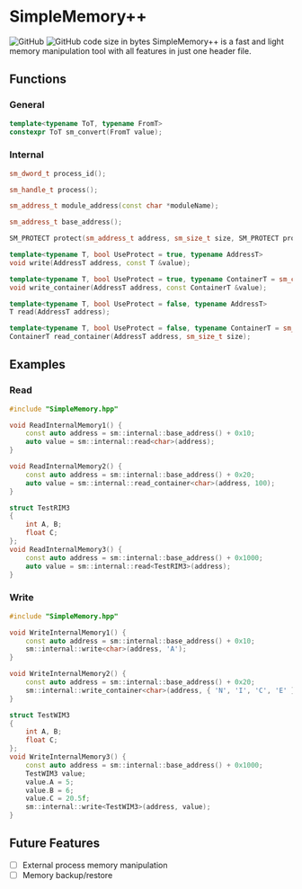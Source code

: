 # SimpleMemory++
![GitHub](https://img.shields.io/github/license/1nfinit/simplememorypp) ![GitHub code size in bytes](https://img.shields.io/github/languages/code-size/1nfinit/simplememorypp)
SimpleMemory++ is a fast and light memory manipulation tool with all features in just one header file.

## Functions
### General
```cpp
template<typename ToT, typename FromT>
constexpr ToT sm_convert(FromT value);
```
### Internal
```cpp
sm_dword_t process_id();

sm_handle_t process();

sm_address_t module_address(const char *moduleName);

sm_address_t base_address();

SM_PROTECT protect(sm_address_t address, sm_size_t size, SM_PROTECT protect);

template<typename T, bool UseProtect = true, typename AddressT>
void write(AddressT address, const T &value);

template<typename T, bool UseProtect = true, typename ContainerT = sm_container_t<T>, typename AddressT>
void write_container(AddressT address, const ContainerT &value);

template<typename T, bool UseProtect = false, typename AddressT>
T read(AddressT address);

template<typename T, bool UseProtect = false, typename ContainerT = sm_container_t<T>, typename AddressT>
ContainerT read_container(AddressT address, sm_size_t size);
```

## Examples
### Read
```cpp
#include "SimpleMemory.hpp"

void ReadInternalMemory1() {
	const auto address = sm::internal::base_address() + 0x10;
	auto value = sm::internal::read<char>(address);
}

void ReadInternalMemory2() {
	const auto address = sm::internal::base_address() + 0x20;
	auto value = sm::internal::read_container<char>(address, 100);
}

struct TestRIM3
{
	int A, B;
	float C;
};
void ReadInternalMemory3() {
	const auto address = sm::internal::base_address() + 0x1000;
	auto value = sm::internal::read<TestRIM3>(address);
}
```
### Write
```cpp
#include "SimpleMemory.hpp"

void WriteInternalMemory1() {
	const auto address = sm::internal::base_address() + 0x10;
	sm::internal::write<char>(address, 'A');
}

void WriteInternalMemory2() {
	const auto address = sm::internal::base_address() + 0x20;
	sm::internal::write_container<char>(address, { 'N', 'I', 'C', 'E' });
}

struct TestWIM3
{
	int A, B;
	float C;
};
void WriteInternalMemory3() {
	const auto address = sm::internal::base_address() + 0x1000;
	TestWIM3 value;
	value.A = 5;
	value.B = 6;
	value.C = 20.5f;
	sm::internal::write<TestWIM3>(address, value);
}
```

## Future Features
 - [ ] External process memory manipulation
 - [ ] Memory backup/restore